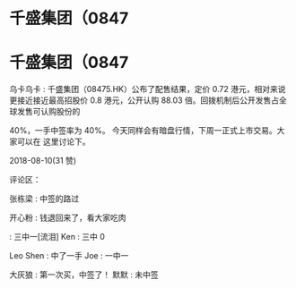 # 千盛集团（0847

# 千盛集团（0847

乌卡乌卡 : 千盛集团（08475.HK）公布了配售结果，定价 0.72 港元，相对来说更接近接近最高招股价 0.8 港元，公开认购 88.03 倍。回拨机制后公开发售占全球发售可认购股份的

40%，一手中签率为 40%。 今天同样会有暗盘行情，下周一正式上市交易。大家可以在 这里讨论下。

2018-08-10(31 赞)

评论区：

张栋梁 : 中签的路过

开心粉 : 钱退回来了，看大家吃肉

: 三中一[流泪] Ken : 三中 0

Leo Shen : 中了一手 Joe : 一中一

大灰狼 : 第一次买，中签了！ 默默 : 未中签